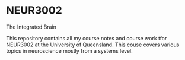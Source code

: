 # NEUR3002
The Integrated Brain

This repository contains all my course notes and course work tfor NEUR3002 at the University of Queensland. This couse covers various topics in neuroscience mostly from a systems level. 
